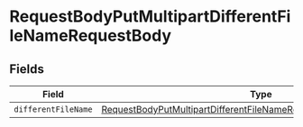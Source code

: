 # RequestBodyPutMultipartDifferentFileNameRequestBody


## Fields

| Field                                                                                                                                                                   | Type                                                                                                                                                                    | Required                                                                                                                                                                | Description                                                                                                                                                             |
| ----------------------------------------------------------------------------------------------------------------------------------------------------------------------- | ----------------------------------------------------------------------------------------------------------------------------------------------------------------------- | ----------------------------------------------------------------------------------------------------------------------------------------------------------------------- | ----------------------------------------------------------------------------------------------------------------------------------------------------------------------- |
| `differentFileName`                                                                                                                                                     | [RequestBodyPutMultipartDifferentFileNameRequestBodyDifferentFileName](../../models/operations/requestbodyputmultipartdifferentfilenamerequestbodydifferentfilename.md) | :heavy_minus_sign:                                                                                                                                                      | N/A                                                                                                                                                                     |